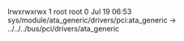 lrwxrwxrwx 1 root root 0 Jul 19 06:53 sys/module/ata_generic/drivers/pci:ata_generic -> ../../../bus/pci/drivers/ata_generic
